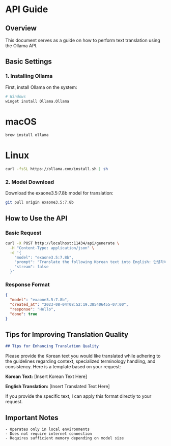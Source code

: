 # API Guide

## Overview

This document serves as a guide on how to perform text translation using the Ollama API.

## Basic Settings

### 1. Installing Ollama

First, install Ollama on the system:

```bash
# Windows
winget install Ollama.Ollama
```

# macOS
```bash
brew install ollama
```

# Linux
```bash
curl -fsSL https://ollama.com/install.sh | sh
```

### 2. Model Download

Download the exaone3.5:7.8b model for translation:

```bash
git pull origin exaone3.5:7.8b
```

## How to Use the API

### Basic Request

```bash
curl -X POST http://localhost:11434/api/generate \
  -H "Content-Type: application/json" \
  -d '{
    "model": "exaone3.5:7.8b",
    "prompt": "Translate the following Korean text into English: 안녕하세요",
    "stream": false
  }'
```

### Response Format

```json
{
  "model": "exaone3.5:7.8b",
  "created_at": "2023-08-04T08:52:19.385406455-07:00",
  "response": "Hello",
  "done": true
}
```

## Tips for Improving Translation Quality

```markdown
## Tips for Enhancing Translation Quality
```

Please provide the Korean text you would like translated while adhering to the guidelines regarding context, specialized terminology handling, and consistency. Here is a template based on your request:

**Korean Text:**
[Insert Korean Text Here]

**English Translation:**
[Insert Translated Text Here]

If you provide the specific text, I can apply this format directly to your request.

## Important Notes

```
- Operates only in local environments
- Does not require internet connection
- Requires sufficient memory depending on model size
```